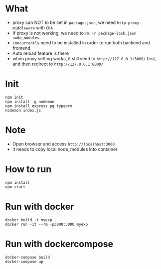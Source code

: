 # What
* proxy can NOT to be set in `package.json`, we need `http-proxy-middleware` with `CRA` 
* If proxy is not working, we need to `rm -r package-lock.json node_modules`
* `concurrently` need to be installed in order to run both backend and frontend
* Auto reload feature is there
* when proxy setting works, it still send to `http://127.0.0.1:3000/` first, and then redirect to `http://127.0.0.1:8000/`

# Init
```
npm init
npm install -g nodemon
npm install express pg typeorm
nodemon index.js
```

# Note
* Open browser and access `http://localhost:3000`
* it needs to copy local node_modules into container

# How to run
```
npm install 
npm start
```

# Run with docker
```
docker build -t myexp .
docker run -it --rm -p3000:3000 myexp
```

# Run with dockercompose
```
docker-compose build
docker-compose up
```


